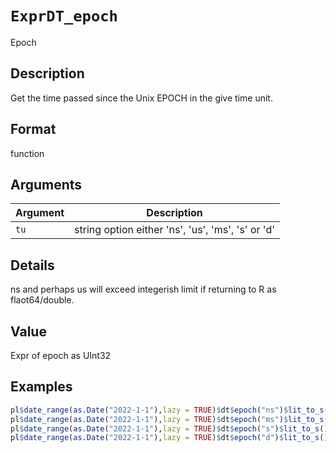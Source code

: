 # `ExprDT_epoch`

Epoch


## Description

Get the time passed since the Unix EPOCH in the give time unit.


## Format

function


## Arguments

Argument      |Description
------------- |----------------
`tu`     |     string option either 'ns', 'us', 'ms', 's' or  'd'


## Details

ns and perhaps us will exceed integerish limit if returning to
 R as flaot64/double.


## Value

Expr of epoch as UInt32


## Examples

```r
pl$date_range(as.Date("2022-1-1"),lazy = TRUE)$dt$epoch("ns")$lit_to_s()
pl$date_range(as.Date("2022-1-1"),lazy = TRUE)$dt$epoch("ms")$lit_to_s()
pl$date_range(as.Date("2022-1-1"),lazy = TRUE)$dt$epoch("s")$lit_to_s()
pl$date_range(as.Date("2022-1-1"),lazy = TRUE)$dt$epoch("d")$lit_to_s()
```


